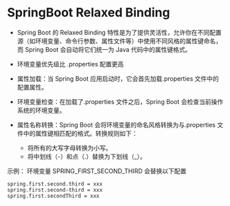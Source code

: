 # SpringBoot Relaxed Binding

- Spring Boot 的 Relaxed Binding 特性是为了提供灵活性，允许你在不同配置源（如环境变量、命令行参数、属性文件等）中使用不同风格的属性键命名，而 Spring Boot 会自动将它们统一为 Java 代码中的属性键格式。

- 环境变量优先级比 .properties 配置更高

- 属性加载：当 Spring Boot 应用启动时，它会首先加载.properties 文件中的配置属性。

- 环境变量检查：在加载了.properties 文件之后，Spring Boot 会检查当前操作系统的环境变量。

- 属性名称转换：Spring Boot 会将环境变量的命名风格转换为与.properties 文件中的属性键相匹配的格式。转换规则如下：

  - 将所有的大写字母转换为小写。
  - 将中划线（-）和点（.）替换为下划线（\_）。

示例：
环境变量 SPRING_FIRST_SECOND_THIRD 会替换以下配置

```
spring.first.second.third = xxx
spring.first.second-third = xxx
spring.first.secondThird = xxx
```
